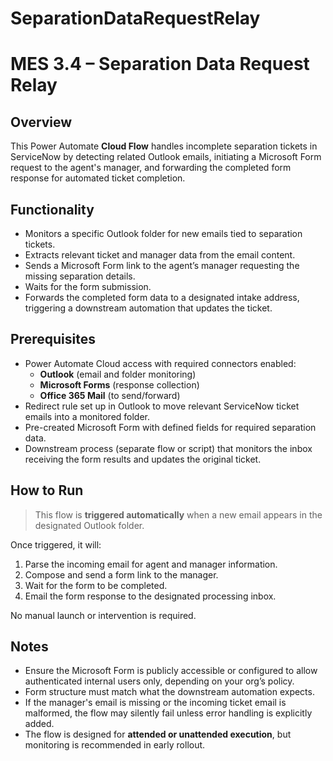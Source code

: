 # SeparationDataRequestRelay

# MES 3.4 – Separation Data Request Relay

## Overview

This Power Automate **Cloud Flow** handles incomplete separation tickets in ServiceNow by detecting related Outlook emails, initiating a Microsoft Form request to the agent's manager, and forwarding the completed form response for automated ticket completion.

## Functionality

- Monitors a specific Outlook folder for new emails tied to separation tickets.
- Extracts relevant ticket and manager data from the email content.
- Sends a Microsoft Form link to the agent’s manager requesting the missing separation details.
- Waits for the form submission.
- Forwards the completed form data to a designated intake address, triggering a downstream automation that updates the ticket.

## Prerequisites

- Power Automate Cloud access with required connectors enabled:
  - **Outlook** (email and folder monitoring)
  - **Microsoft Forms** (response collection)
  - **Office 365 Mail** (to send/forward)
- Redirect rule set up in Outlook to move relevant ServiceNow ticket emails into a monitored folder.
- Pre-created Microsoft Form with defined fields for required separation data.
- Downstream process (separate flow or script) that monitors the inbox receiving the form results and updates the original ticket.

## How to Run

> This flow is **triggered automatically** when a new email appears in the designated Outlook folder.

Once triggered, it will:
1. Parse the incoming email for agent and manager information.
2. Compose and send a form link to the manager.
3. Wait for the form to be completed.
4. Email the form response to the designated processing inbox.

No manual launch or intervention is required.

## Notes

- Ensure the Microsoft Form is publicly accessible or configured to allow authenticated internal users only, depending on your org’s policy.
- Form structure must match what the downstream automation expects.
- If the manager's email is missing or the incoming ticket email is malformed, the flow may silently fail unless error handling is explicitly added.
- The flow is designed for **attended or unattended execution**, but monitoring is recommended in early rollout.


